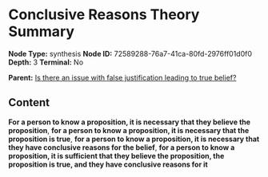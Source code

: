 # Conclusive Reasons Theory Summary

**Node Type:** synthesis
**Node ID:** 72589288-76a7-41ca-80fd-2976ff01d0f0
**Depth:** 3
**Terminal:** No

**Parent:** [Is there an issue with false justification leading to true belief?](is-there-an-issue-with-false-justification-leading-to-true-belief.md)

## Content

**For a person to know a proposition, it is necessary that they believe the proposition**, **for a person to know a proposition, it is necessary that the proposition is true**, **for a person to know a proposition, it is necessary that they have conclusive reasons for the belief**, **for a person to know a proposition, it is sufficient that they believe the proposition, the proposition is true, and they have conclusive reasons for it**
